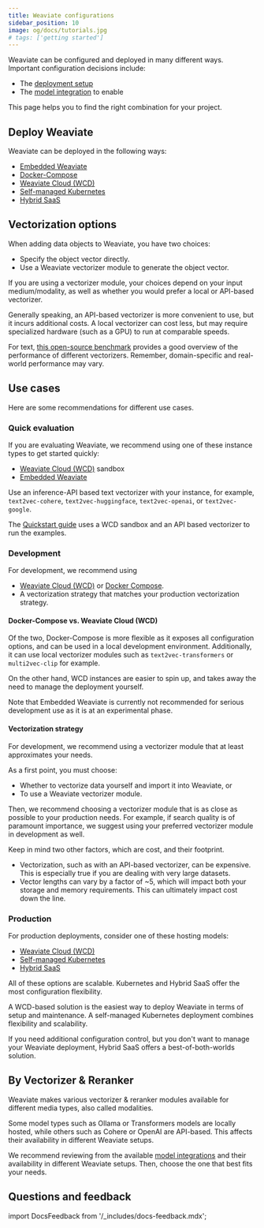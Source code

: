 ```yaml
---
title: Weaviate configurations
sidebar_position: 10
image: og/docs/tutorials.jpg
# tags: ['getting started']
---
```


Weaviate can be configured and deployed in many different ways. Important configuration decisions include:

- The [deployment setup](../installation/index.md)
- The [model integration](../model-providers/index.md) to enable

This page helps you to find the right combination for your project.

## Deploy Weaviate

Weaviate can be deployed in the following ways:
- [Embedded Weaviate](../installation/embedded.md)
- [Docker-Compose](../installation/docker-compose.md)
- [Weaviate Cloud (WCD)](../installation/weaviate-cloud-services.md)
- [Self-managed Kubernetes](../installation/kubernetes.md)
- [Hybrid SaaS](https://weaviate.io/pricing)

## Vectorization options

When adding data objects to Weaviate, you have two choices:
- Specify the object vector directly.
- Use a Weaviate vectorizer module to generate the object vector.

If you are using a vectorizer module, your choices depend on your input medium/modality, as well as whether you would prefer a local or API-based vectorizer.

Generally speaking, an API-based vectorizer is more convenient to use, but it incurs additional costs. A local vectorizer can cost less, but may require specialized hardware (such as a GPU) to run at comparable speeds.

For text, [this open-source benchmark](https://huggingface.co/blog/mteb) provides a good overview of the performance of different vectorizers. Remember, domain-specific and real-world performance may vary.

## Use cases

Here are some recommendations for different use cases.

### Quick evaluation

If you are evaluating Weaviate, we recommend using one of these instance types to get started quickly:

- [Weaviate Cloud (WCD)](/docs/wcs) sandbox
- [Embedded Weaviate](/docs/weaviate/installation/embedded)

Use an inference-API based text vectorizer with your instance, for example, `text2vec-cohere`, `text2vec-huggingface`, `text2vec-openai`, or  `text2vec-google`.

The [Quickstart guide](/docs/weaviate/quickstart) uses a WCD sandbox and an API based vectorizer to run the examples.

### Development

For development, we recommend using

- [Weaviate Cloud (WCD)](https://console.weaviate.cloud/) or [Docker Compose](/docs/weaviate/installation/docker-compose).
- A vectorization strategy that matches your production vectorization strategy.

#### Docker-Compose vs. Weaviate Cloud (WCD)

Of the two, Docker-Compose is more flexible as it exposes all configuration options, and can be used in a local development environment. Additionally, it can use local vectorizer modules such as `text2vec-transformers` or `multi2vec-clip` for example.

On the other hand, WCD instances are easier to spin up, and takes away the need to manage the deployment yourself.

Note that Embedded Weaviate is currently not recommended for serious development use as it is at an experimental phase.

#### Vectorization strategy

For development, we recommend using a vectorizer module that at least approximates your needs.

As a first point, you must choose:
- Whether to vectorize data yourself and import it into Weaviate, or
- To use a Weaviate vectorizer module.

Then, we recommend choosing a vectorizer module that is as close as possible to your production needs. For example, if search quality is of paramount importance, we suggest using your preferred vectorizer module in development as well.

Keep in mind two other factors, which are cost, and their footprint.
- Vectorization, such as with an API-based vectorizer, can be expensive. This is especially true if you are dealing with very large datasets.
- Vector lengths can vary by a factor of ~5, which will impact both your storage and memory requirements. This can ultimately impact cost down the line.

### Production

For production deployments, consider one of these hosting models:

- [Weaviate Cloud (WCD)](/docs/wcs)
- [Self-managed Kubernetes](/docs/weaviate/installation/kubernetes)
- [Hybrid SaaS](/docs/wcs#bring-your-own-cloud)

All of these options are scalable. Kubernetes and Hybrid SaaS offer the most configuration flexibility.

A WCD-based solution is the easiest way to deploy Weaviate in terms of setup and maintenance. A self-managed Kubernetes deployment combines flexibility and scalability.

If you need additional configuration control, but you don't want to manage your Weaviate deployment, Hybrid SaaS offers a best-of-both-worlds solution.

## By Vectorizer & Reranker

Weaviate makes various vectorizer & reranker modules available for different media types, also called modalities.

Some model types such as Ollama or Transformers models are locally hosted, while others such as Cohere or OpenAI are API-based. This affects their availability in different Weaviate setups.

We recommend reviewing from the available [model integrations](../model-providers/index.md) and their availability in different Weaviate setups. Then, choose the one that best fits your needs.


## Questions and feedback

import DocsFeedback from '/_includes/docs-feedback.mdx';

<DocsFeedback/>
